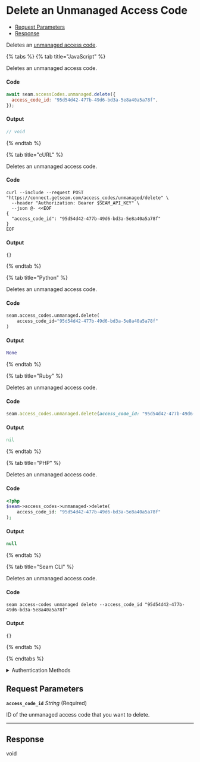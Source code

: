 # Delete an Unmanaged Access Code

- [Request Parameters](#request-parameters)
- [Response](#response)

Deletes an [unmanaged access code](https://docs.seam.co/latest/capability-guides/smart-locks/access-codes/migrating-existing-access-codes).


{% tabs %}
{% tab title="JavaScript" %}

Deletes an unmanaged access code.

#### Code

```javascript
await seam.accessCodes.unmanaged.delete({
  access_code_id: "95d54d42-477b-49d6-bd3a-5e8a40a5a78f",
});
```

#### Output

```javascript
// void
```
{% endtab %}

{% tab title="cURL" %}

Deletes an unmanaged access code.

#### Code

```curl
curl --include --request POST "https://connect.getseam.com/access_codes/unmanaged/delete" \
  --header "Authorization: Bearer $SEAM_API_KEY" \
  --json @- <<EOF
{
  "access_code_id": "95d54d42-477b-49d6-bd3a-5e8a40a5a78f"
}
EOF
```

#### Output

```curl
{}
```
{% endtab %}

{% tab title="Python" %}

Deletes an unmanaged access code.

#### Code

```python
seam.access_codes.unmanaged.delete(
    access_code_id="95d54d42-477b-49d6-bd3a-5e8a40a5a78f"
)
```

#### Output

```python
None
```
{% endtab %}

{% tab title="Ruby" %}

Deletes an unmanaged access code.

#### Code

```ruby
seam.access_codes.unmanaged.delete(access_code_id: "95d54d42-477b-49d6-bd3a-5e8a40a5a78f")
```

#### Output

```ruby
nil
```
{% endtab %}

{% tab title="PHP" %}

Deletes an unmanaged access code.

#### Code

```php
<?php
$seam->access_codes->unmanaged->delete(
    access_code_id: "95d54d42-477b-49d6-bd3a-5e8a40a5a78f"
);
```

#### Output

```php
null
```
{% endtab %}

{% tab title="Seam CLI" %}

Deletes an unmanaged access code.

#### Code

```seam_cli
seam access-codes unmanaged delete --access_code_id "95d54d42-477b-49d6-bd3a-5e8a40a5a78f"
```

#### Output

```seam_cli
{}
```
{% endtab %}

{% endtabs %}


<details>

<summary>Authentication Methods</summary>

- API key
- Client session token
- Personal access token
  <br>Must also include the `seam-workspace` header in the request.

To learn more, see [Authentication](https://docs.seam.co/latest/api/authentication).
</details>

## Request Parameters

**`access_code_id`** *String* (Required)

ID of the unmanaged access code that you want to delete.

---


## Response

void

